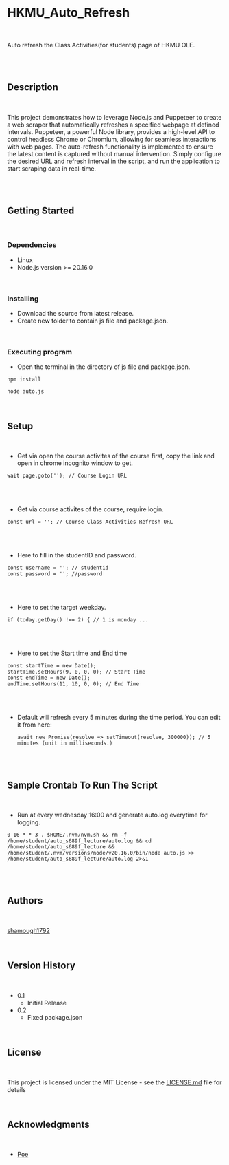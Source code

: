 # HKMU_Auto_Refresh

<br>

Auto refresh the Class Activities(for students) page of HKMU OLE.

<br><br>

## Description

<br>

This project demonstrates how to leverage Node.js and Puppeteer to create a web scraper that automatically refreshes a specified webpage at defined intervals. Puppeteer, a powerful Node library, provides a high-level API to control headless Chrome or Chromium, allowing for seamless interactions with web pages. The auto-refresh functionality is implemented to ensure the latest content is captured without manual intervention. Simply configure the desired URL and refresh interval in the script, and run the application to start scraping data in real-time.

<br><br>

## Getting Started

<br>

### Dependencies

* Linux
* Node.js version >= 20.16.0

<br>

### Installing

* Download the source from latest release.
* Create new folder to contain js file and package.json.

<br>

### Executing program

* Open the terminal in the directory of js file and package.json.

```
npm install
```

```
node auto.js
```

<br>

## Setup

<br>

* Get via open the course activites of the course first, copy the link and open in chrome incognito window to get.

```
wait page.goto(''); // Course Login URL
``` 

<br><br>

* Get via course activites of the course, require login.

```
const url = ''; // Course Class Activities Refresh URL
```

<br><br>

* Here to fill in the studentID and password.

```
const username = ''; // studentid
const password = ''; //password
```

<br><br>

* Here to set the target weekday.

```
if (today.getDay() !== 2) { // 1 is monday ...
```

<br><br>

* Here to set the Start time and End time

```
const startTime = new Date();
startTime.setHours(9, 0, 0, 0); // Start Time
const endTime = new Date();
endTime.setHours(11, 10, 0, 0); // End Time
```

<br><br>

* Default will refresh every 5 minutes during the time period. You can edit it from here:
  ```
  await new Promise(resolve => setTimeout(resolve, 300000)); // 5 minutes (unit in milliseconds.)
  ```

<br><br>

## Sample Crontab To Run The Script

<br>

* Run at every wednesday 16:00 and generate auto.log everytime for logging.
```
0 16 * * 3 . $HOME/.nvm/nvm.sh && rm -f /home/student/auto_s689f_lecture/auto.log && cd /home/student/auto_s689f_lecture && /home/student/.nvm/versions/node/v20.16.0/bin/node auto.js >> /home/student/auto_s689f_lecture/auto.log 2>&1
```

<br><br>

## Authors

<br>

[shamough1792](https://github.com/shamough1792)

<br>

## Version History

<br>

* 0.1
    * Initial Release
* 0.2
    * Fixed package.json

<br>

## License

<br>

This project is licensed under the MIT License - see the [LICENSE.md](LICENSE.md) file for details

<br>

## Acknowledgments

<br>

* [Poe](https://poe.com/)

<br>
